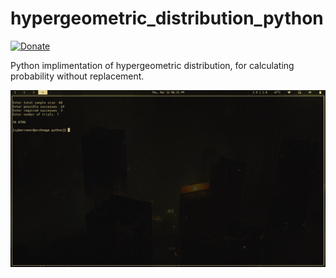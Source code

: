 # hypergeometric_distribution_python
[![Donate](https://img.shields.io/badge/Donate-PayPal-green.svg)](https://www.paypal.me/cyberrumor)

Python implimentation of hypergeometric distribution, for calculating probability without replacement. 

<img src="/screenshot.png">
